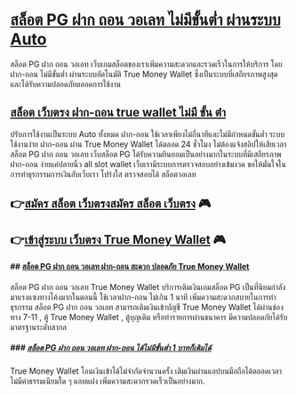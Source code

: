 # [สล็อต PG ฝาก ถอน วอเลท ไม่มีขั้นต่ำ ผ่านระบบ Auto](https://shorturl.asia/HzhEx "สล็อต PG ฝาก ถอน วอเลท ไม่มีขั้นต่ำ ผ่านระบบ Auto")
สล็อต PG ฝาก ถอน วอเลท เว็บเกมสล็อตของเราเพิ่มความสะดวกและรวดเร็วในการให้บริการ โดยฝาก-ถอน ไม่มีขั้นต่ำ ผ่านระบบอัตโนมัติ True Money Wallet ซึ่งเป็นระบบที่เสถียรภาพสูงสุด และได้รับความปลอดภัยตลอดการใช้งาน
## [สล็อต เว็บตรง ฝาก-ถอน true wallet ไม่มี ขั้น ต่ํา](https://shorturl.asia/HzhEx "สล็อต เว็บตรง ฝาก-ถอน true wallet ไม่มี ขั้น ต่ํา")
ปรับการใช้งานเป็นระบบ Auto ทั้งหมด ฝาก-ถอน ใช้เวลาเพียงไม่กี่นาทีและไม่มีกำหนดขั้นต่ำ ระบบใช้งานง่าย ฝาก-ถอน ผ่าน True Money Wallet ได้ตลอด 24 ชั่วโมง ไม่ต้องแจ้งสลิปให้เสียเวลา สล็อต PG ฝาก ถอน วอเลท เว็บสล็อต PG ได้รับความยินยอมเป็นอย่างมากในระบบที่มีเสถียรภาพ ฝาก-ถอน ง่ายแค่ปลายนิ้ว all slot wallet เว็บเรามีระบบการตรวจสอบอย่างเข้มงวด ขอให้มั่นใจในการทำธุรกรรมการเงินกับเว็บเรา โปร่งใส ตรวจสอบได้ สล็อตวอเลท
## 👉[สมัคร สล็อต เว็บตรงสมัคร สล็อต เว็บตรง](https://shorturl.asia/HzhEx "สมัคร สล็อต เว็บตรงสมัคร สล็อต เว็บตรง") 🎮
## 👉[เข้าสู่ระบบ เว็บตรง  True Money Wallet](https://shorturl.asia/HzhEx "เข้าสู่ระบบ เว็บตรง  True Money Wallet") 🎮
#### ##  [สล็อต PG ฝาก ถอน วอเลท ฝาก-ถอน สะดวก ปลอดภัย True Money Wallet](https://shorturl.asia/HzhEx "สล็อต PG ฝาก ถอน วอเลท ฝาก-ถอน สะดวก ปลอดภัย True Money Wallet")
สล็อต PG ฝาก ถอน วอเลท True Money Wallet บริการเติมเงินเกมสล็อต PG เป็นที่นิยมกำลังมาแรงแซงทางโค้งมากในตอนนี้ ใช้เวลาฝาก-ถอน ไม่เกิน 1 นาที เพิ่มความสะดวกสบายในการทำธุรกรรม สล็อต PG ฝาก ถอน วอเลท สามารถเติมเงินเข้าบัญชี True Money Wallet ได้ผ่านช่องทาง 7-11 , ตู้ True Money Wallet , ตู้บุญเติม หรือทำรายการผ่านธนาคาร มีความปลอดภัยได้รับมาตรฐานระดับสากล
##### ### [สล็อต PG ฝาก ถอน วอเลท ฝาก-ถอน ได้ไม่มีขั้นต่ำ 1 บาทก็เติมได้](https://shorturl.asia/HzhEx "สล็อต PG ฝาก ถอน วอเลท ฝาก-ถอน ได้ไม่มีขั้นต่ำ 1 บาทก็เติมได้")
True Money Wallet โอนเงินเข้าได้ไม่จำกัดจำนวนครั้ง เติมเงินผ่านแอปบนมือถือได้ตลอดเวลา ไม่มีค่าธรรมเนียมใด ๆ แอบแฝง เพิ่มความสะดวกรวดเร็วเป็นอย่างมาก.

